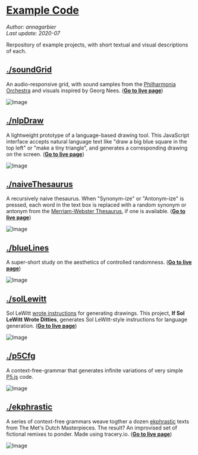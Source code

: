 # [Example Code](https://github.com/annagarbier/annagarbier.github.io/tree/master/exampleCode)

*Author: annagarbier*     
*Last update: 2020-07*

Rerpository of example projects, with short textual and visual descriptions of each.

## [./soundGrid](https://github.com/annagarbier/exampleCode/edit/master/soundGrid)

An audio-responsive grid, with sound samples from the
[Philharmonia Orchestra](https://philharmonia.co.uk/resources/sound-samples/)
and visuals inspired by Georg Nees. (**[Go to live page](https://annagarbier.github.io/exampleCode/soundGrid/)**)

![Image](https://annagarbier.github.io/exampleCode/soundGrid/sound_grid.png)

## [./nlpDraw](https://github.com/annagarbier/exampleCode/edit/master/nlpDraw)

A lightweight prototype of a language-based drawing tool. This JavaScript
interface accepts natural language text like "draw a big blue square in
the top left" or "make a tiny triangle", and generates a corresponding
drawing on the screen. (**[Go to live page](https://annagarbier.github.io/exampleCode/nlpDraw/)**)

![Image](https://annagarbier.github.io/exampleCode/nlpDraw/nlpDrawImg.png)

## [./naiveThesaurus](https://github.com/annagarbier/annagarbier.github.io/tree/master/exampleCode/naiveThesaurus)

A recursively naive thesaurus. When "Synonym-ize" or "Antonym-ize" is
pressed, each word in the text box is replaced with a random synonym
or antonym from the [Merriam-Webster Thesaurus](https://www.dictionaryapi.com/products/api-collegiate-thesaurus),
if one is available.
(**[Go to live page](https://annagarbier.github.io/exampleCode/naiveThesaurus/)**)

![Image](https://annagarbier.github.io/exampleCode/naiveThesaurus/naiveThesaurus.png)

## [./blueLines](https://github.com/annagarbier/exampleCode/edit/master/blueLines)

A super-short study on the aesthetics of controlled randomness. (**[Go to live page](https://annagarbier.github.io/exampleCode/blueLines/)**)

![Image](https://annagarbier.github.io/exampleCode/blueLines/blueLinesImg.png)

## [./solLewitt](https://github.com/annagarbier/exampleCode/edit/master/solLewitt)

Sol LeWitt [wrote instructions](https://www.google.com/search?q=sol+lewitt+wall+drawing+instructions&rlz=1C5CHFA_enUS807US807&source=lnms&tbm=isch&sa=X&ved=0ahUKEwjk-Py8h_bgAhVCZN8KHZKrBV4Q_AUIDigB&biw=1440&bih=766)
for generating drawings. This project, **If Sol LeWitt Wrote Ditties**, generates
Sol LeWitt-style instructions for language generation. (**[Go to live page](https://annagarbier.github.io/exampleCode/solLewitt/)**)

![Image](https://annagarbier.github.io/exampleCode/solLewitt/solLewittImg.png)

## [./p5Cfg](https://github.com/annagarbier/exampleCode/edit/master/p5Cfg)

A context-free-grammar that generates infinite variations of very simple [P5.js](https://p5js.org/) code.

![Image](https://annagarbier.github.io/exampleCode/p5Cfg/example_ten.png)

## [./ekphrastic](https://github.com/annagarbier/exampleCode/edit/master/ekphrastic)

A series of context-free grammars weave togther a dozen [ekphrastic](https://en.wikipedia.org/wiki/Ekphrasis) texts
from The Met's Dutch Masterpieces. The result? An improvised set of fictional
remixes to ponder. Made using tracery.io. (**[Go to live page](https://annagarbier.github.io/exampleCode/ekphrastic/)**)

![Image](https://annagarbier.github.io/exampleCode/ekphrastic/ekphrastic.png)
